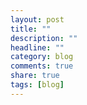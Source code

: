 ```yaml
---
layout: post
title: ""
description: ""
headline: ""
category: blog
comments: true
share: true
tags: [blog]
---
```

